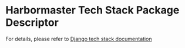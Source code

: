 # Harbormaster Tech Stack Package Descriptor

For details, please refer to [Django tech stack documentation](https://harbormaster.ai/django-tech-stack/)


